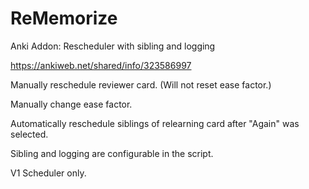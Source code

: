 # ReMemorize
Anki Addon: Rescheduler with sibling and logging

https://ankiweb.net/shared/info/323586997  

Manually reschedule reviewer card. (Will not reset ease factor.)  

Manually change ease factor.  

Automatically reschedule siblings of relearning card after "Again" was selected.  

Sibling and logging are configurable in the script.  

V1 Scheduler only.  
